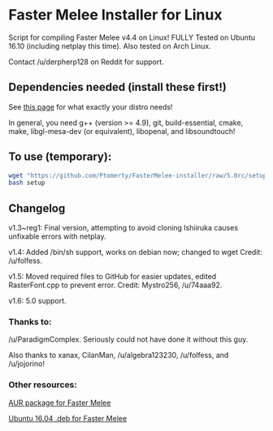 # Faster Melee Installer for Linux

Script for compiling Faster Melee v4.4 on Linux! FULLY Tested on Ubuntu 16.10 (including netplay this time). Also tested on Arch Linux.

Contact /u/derpherp128 on Reddit for support.

## Dependencies needed (install these first!)
See [this page](https://wiki.dolphin-emu.org/index.php?title=Building_Dolphin_on_Linux) for what exactly your distro needs!

In general, you need g++ (version >= 4.9), git, build-essential, cmake, make, libgl-mesa-dev (or equivalent), libopenal, and libsoundtouch!

## To use (temporary):

```bash
wget "https://github.com/Ptomerty/FasterMelee-installer/raw/5.0rc/setup"
bash setup
```

## Changelog
v1.3~reg1: Final version, attempting to avoid cloning Ishiiruka causes unfixable errors with netplay.

v1.4: Added /bin/sh support, works on debian now; changed to wget Credit: /u/folfess.

v1.5: Moved required files to GitHub for easier updates, edited RasterFont.cpp to prevent error. Credit: Mystro256, /u/74aaa92.

v1.6: 5.0 support.
### Thanks to:
/u/ParadigmComplex. Seriously could not have done it without this guy.

Also thanks to xanax, CilanMan, /u/algebra123230, /u/folfess, and /u/jojorino!

### Other resources:

[AUR package for Faster Melee](https://aur.archlinux.org/packages/dolphin-emu-faster-melee/)

[Ubuntu 16.04 .deb for Faster Melee](https://github.com/ccl2of4/dolphin-emu-faster-melee-packaging/releases)
